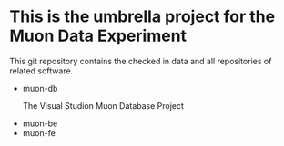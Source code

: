 # This is the umbrella project for the Muon Data Experiment

This git repository contains the checked in data and all repositories of related 
software.


<ul>
   <li>muon-db <p>The Visual Studion Muon Database Project</p></li>
   <li>muon-be</li>
   <li>muon-fe</li>
</ul>